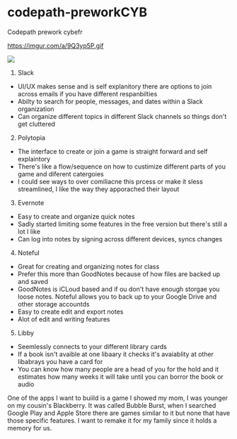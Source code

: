 # codepath-preworkCYB
Codepath prework cybefr


https://imgur.com/a/9Q3yp5P.gif



![](https://imgur.com/a/9Q3yp5P.gif)



1. Slack
  - UI/UX makes sense and is self explanitory there are options to join across emails if you have different respanbilties
  - Abilty to search for people, messages, and dates within a Slack organization
  - Can organize different topics in different Slack channels so things don't get cluttered


2. Polytopia
  - The interface to create or join a game is straight forward and self explaintory
  - There's like a flow/sequence on how to custimize different parts of you game and diferent catergoies
  - I could see ways to over comiliacne this prcess or make it sless streamlined, I like the way they apporached their layout

3. Evernote
- Easy to create and organize quick notes
- Sadly started limiting some features in the free version but there's still a lot I like
- Can log into notes by signing across different devices, syncs changes

4. Noteful
- Great for creating and organizing notes for class 
- Prefer this more than GoodNotes because of how files are backed up and saved 
- GoodNotes is iCLoud based and if ou don't have enough storgae you loose notes. Noteful allows you to back up to your Google Drive and other storage accountds
- Easy to create edit and export notes
- Alot of edit and writing features
  
5. Libby
- Seemlessly connects to your different library cards
- If a book isn't avaible at one libaary it checks it's avaiablity at other libabrays you have a card for
- You can know how many people are a head of you for the hold and it estimates how many weeks it will take until you can borror the book or audio


One of the apps I want to buiild is a game I showed my mom, I was younger on my cousin's Blackberry. It was called Bubble Burst, when I searched Google Play and Apple Store there are games similar to it but none that have those specific features. I want to remake it for my family since it holds a memory for us. 
